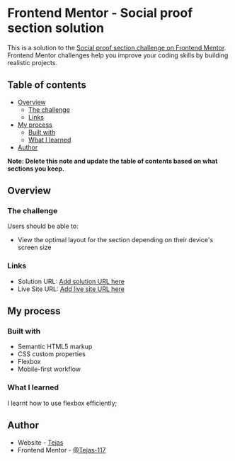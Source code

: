 # Frontend Mentor - Social proof section solution

This is a solution to the [Social proof section challenge on Frontend Mentor](https://www.frontendmentor.io/challenges/social-proof-section-6e0qTv_bA). Frontend Mentor challenges help you improve your coding skills by building realistic projects. 

## Table of contents

- [Overview](#overview)
  - [The challenge](#the-challenge)
  - [Links](#links)
- [My process](#my-process)
  - [Built with](#built-with)
  - [What I learned](#what-i-learned)
- [Author](#author)

**Note: Delete this note and update the table of contents based on what sections you keep.**

## Overview

### The challenge

Users should be able to:

- View the optimal layout for the section depending on their device's screen size


### Links

- Solution URL: [Add solution URL here](https://your-solution-url.com)
- Live Site URL: [Add live site URL here](https://tejas-117.github.io/Social-proof-section-master/)

## My process

### Built with

- Semantic HTML5 markup
- CSS custom properties
- Flexbox
- Mobile-first workflow


### What I learned

I learnt how to use flexbox efficiently;


## Author

- Website - [Tejas](https://github.com/Tejas-117)
- Frontend Mentor - [@Tejas-117](https://www.frontendmentor.io/profile/Tejas-117)
